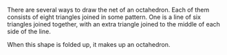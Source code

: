 There are several ways to draw the net of an octahedron. Each of them
consists of eight triangles joined in some pattern. One is a line of six
triangles joined together, with an extra triangle joined to the middle
of each side of the line.

When this shape is folded up, it makes up an octahedron.
